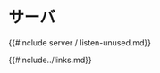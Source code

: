 # <!--Server--> サーバ

<!--{{#include server/listen-unused.md}}-->
{{#include server / listen-unused.md}}

<!--{{#include../links.md}}-->
{{#include../links.md}}
